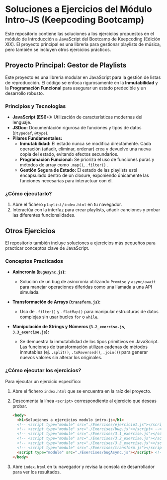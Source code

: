 # Soluciones a Ejercicios del Módulo Intro-JS (Keepcoding Bootcamp)

Este repositorio contiene las soluciones a los ejercicios propuestos en el módulo de Introducción a JavaScript del Bootcamp de Keepcoding (Edición XIX). El proyecto principal es una librería para gestionar playlists de música, pero también se incluyen otros ejercicios prácticos.

##  Proyecto Principal: Gestor de Playlists

Este proyecto es una librería modular en JavaScript para la gestión de listas de reproducción. El código se enfoca rigurosamente en la **Inmutabilidad** y la **Programación Funcional** para asegurar un estado predecible y un desarrollo robusto.

### Principios y Tecnologías

- **JavaScript (ES6+):** Utilización de características modernas del lenguaje.
- **JSDoc:** Documentación rigurosa de funciones y tipos de datos (`@typedef`, `@type`).
- **Pilares Fundamentales:**
  - **Inmutabilidad:** El estado nunca se modifica directamente. Cada operación (añadir, eliminar, ordenar) crea y devuelve una nueva copia del estado, evitando efectos secundarios.
  - **Programación Funcional:** Se prioriza el uso de funciones puras y métodos de array como `.map()`, `.filter()` .
  - **Gestión Segura de Estado:** El estado de las playlists está encapsulado dentro de un closure, exponiendo únicamente las funciones necesarias para interactuar con él.

### ¿Cómo ejecutarlo?

1.  Abre el fichero `playlist/index.html` en tu navegador.
2.  Interactúa con la interfaz para crear playlists, añadir canciones y probar las diferentes funcionalidades.

##  Otros Ejercicios

El repositorio también incluye soluciones a ejercicios más pequeños para practicar conceptos clave de JavaScript.

### Conceptos Practicados

- **Asincronía (`bugAsync.js`):**
  - Solución de un bug de asincronía utilizando `Promise` y `async/await` para manejar operaciones diferidas como una llamada a una API simulada.

- **Transformación de Arrays (`transform.js`):**
  - Uso de `.filter()` y `.flatMap()` para manipular estructuras de datos complejas sin usar bucles `for` o `while`.

- **Manipulación de Strings y Números (`3.2_exercise.js`, `3.3_exercise.js`):**
  - Se demuestra la inmutabilidad de los tipos primitivos en JavaScript. Las funciones de transformación utilizan cadenas de métodos inmutables (ej. `.split()`, `.toReversed()`, `.join()`) para generar nuevos valores sin alterar los originales.

### ¿Cómo ejecutar los ejercicios?

Para ejecutar un ejercicio específico:

1.  Abre el fichero `index.html` que se encuentra en la raíz del proyecto.
2.  Descomenta la línea `<script>` correspondiente al ejercicio que deseas probar.

    ```html
    <body>
      <h1>Soluciones a ejercicios modulo intro-js</h1>
      <!-- <script type="module" src="./Exercises/ejercicio1.js"></script> -->
      <!-- <script type="module" src="./Exercises/bug.js"></script> -->
      <!-- <script type="module" src="./Exercises/3.1_exercise.js"></script> -->
      <!-- <script type="module" src="./Exercises/3.2_exercise.js"></script> -->
      <!-- <script type="module" src="./Exercises/3.3_exercise.js"></script> -->
      <!-- <script type="module" src="./Exercises/transform.js"></script> -->
      <script type="module" src="./Exercises/bugAsync.js"></script> <!-- Ejemplo: bugAsync.js está activo -->
    </body>
    ```

3.  Abre `index.html` en tu navegador y revisa la consola de desarrollador para ver los resultados.